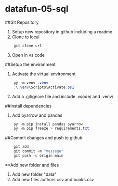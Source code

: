 # datafun-05-sql

##Git Repository
1. Setup new repository in github including a readme
2. Clone to local
```powershell
    git clone url
```
3. Open in vs code

##Setup the environment
1. Activate the virtual environment
```powershell
    py -m venv .venv
    .\.venv\Scripts\Activate.ps1
```
2. Add a .gitignore file and include .vsode/ and .venv/

##Install dependencies
1. Add pyarrow and pandas
```powershell
    py -m pip install pandas pyarrow
    py -m pip freeze > requirements.txt
```

##Commit changes and push to github
```powershell
    git add . 
    git commit -m "message"
    git push -u origin main
```
**Add new folder and files
1. Add new folder "data"
2. Add new files authors.csv and books.csv